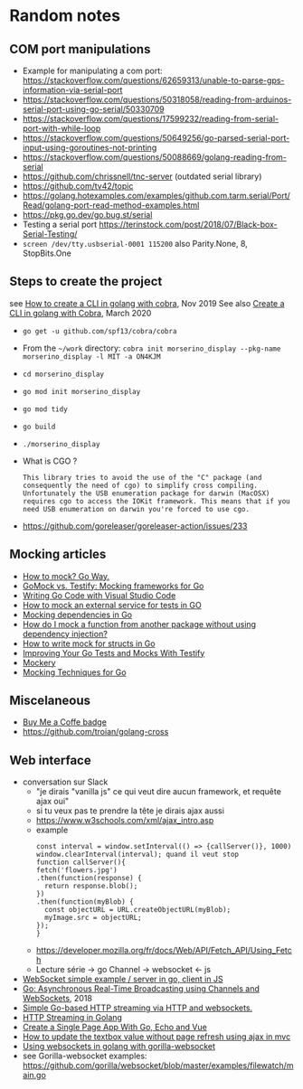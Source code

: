 # Random notes

## COM port manipulations

* Example for manipulating a com port: https://stackoverflow.com/questions/62659313/unable-to-parse-gps-information-via-serial-port
* https://stackoverflow.com/questions/50318058/reading-from-arduinos-serial-port-using-go-serial/50330709
* https://stackoverflow.com/questions/17599232/reading-from-serial-port-with-while-loop
* https://stackoverflow.com/questions/50649256/go-parsed-serial-port-input-using-goroutines-not-printing
* https://stackoverflow.com/questions/50088669/golang-reading-from-serial
* https://github.com/chrissnell/tnc-server (outdated serial library)
* https://github.com/tv42/topic
* https://golang.hotexamples.com/examples/github.com.tarm.serial/Port/Read/golang-port-read-method-examples.html
* https://pkg.go.dev/go.bug.st/serial
* Testing a serial port https://terinstock.com/post/2018/07/Black-box-Serial-Testing/
* `screen /dev/tty.usbserial-0001 115200` also  Parity.None, 8, StopBits.One

## Steps to create the project
see [How to create a CLI in golang with cobra](https://towardsdatascience.com/how-to-create-a-cli-in-golang-with-cobra-d729641c7177), Nov 2019
See also [Create a CLI in golang with Cobra](https://codesource.io/create-a-cli-in-golang-with-cobra/), March 2020 

* `go get -u github.com/spf13/cobra/cobra`
* From the `~/work` directory: `cobra init morserino_display --pkg-name morserino_display -l MIT -a ON4KJM`
* `cd morserino_display`
* `go mod init morserino_display`
* `go mod tidy`
* `go build`
* `./morserino_display`

* What is CGO ?
  ```
  This library tries to avoid the use of the "C" package (and consequently the need of cgo) to simplify cross compiling. Unfortunately the USB enumeration package for darwin (MacOSX) requires cgo to access the IOKit framework. This means that if you need USB enumeration on darwin you're forced to use cgo.
  ```

* https://github.com/goreleaser/goreleaser-action/issues/233

## Mocking articles
* [How to mock? Go Way.](https://medium.com/@ankur_anand/how-to-mock-in-your-go-golang-tests-b9eee7d7c266)
* [GoMock vs. Testify: Mocking frameworks for Go](https://blog.codecentric.de/2019/07/gomock-vs-testify/)
* [Writing Go Code with Visual Studio Code](https://medium.com/@mekilis/writing-go-code-with-visual-studio-code-6daa326cb6b8)
* [How to mock an external service for tests in GO](https://wawand.co/blog/posts/how-to-mock-an-external-service-for-test-in-go-73251a7a/)
* [Mocking dependencies in Go](https://dev.to/jonfriesen/mocking-dependencies-in-go-1h4d)
* [How do I mock a function from another package without using dependency injection?](https://stackoverflow.com/questions/51428617/how-do-i-mock-a-function-from-another-package-without-using-dependency-injection)
* [How to write mock for structs in Go](https://stackoverflow.com/questions/41053280/how-to-write-mock-for-structs-in-go)
* [Improving Your Go Tests and Mocks With Testify](https://tutorialedge.net/golang/improving-your-tests-with-testify-go/)
* [Mockery ](https://github.com/vektra/mockery)
* [Mocking Techniques for Go](https://www.myhatchpad.com/insight/mocking-techniques-for-go/)

## Miscelaneous
* [Buy Me a Coffe badge](https://gist.github.com/gbraad/216f8162d9b382d14b8a097a37cc2c72#file-readme-md)
* https://github.com/troian/golang-cross

## Web interface
* conversation sur Slack
  * "je dirais "vanilla js" ce qui veut dire aucun framework, et requête ajax oui"
  * si tu veux pas te prendre la tête je dirais ajax aussi
  * https://www.w3schools.com/xml/ajax_intro.asp
  * example
    ```
    const interval = window.setInterval(() => {callServer()}, 1000)
    window.clearInterval(interval); quand il veut stop
    function callServer(){
    fetch('flowers.jpg')
    .then(function(response) {
      return response.blob();
    })
    .then(function(myBlob) {
      const objectURL = URL.createObjectURL(myBlob);
      myImage.src = objectURL;
    });
    }
    ```
  * https://developer.mozilla.org/fr/docs/Web/API/Fetch_API/Using_Fetch
  * Lecture série -> go Channel -> websocket <- js
* [WebSocket simple example / server in go, client in JS](https://gist.github.com/owulveryck/57d8c2469fd1f8a840747b064c50ff4e)
* [Go: Asynchronous Real-Time Broadcasting using Channels and WebSockets](https://dev.to/danielkun/go-asynchronous-and-safe-real-time-broadcasting-using-channels-and-websockets-4g5d), 2018
* [Simple Go-based HTTP streaming via HTTP and websockets.](https://gist.github.com/vmarmol/b967b29917a34d9307ce)
* [HTTP Streaming in Golang](https://dmathieu.com/articles/development/golang-streaming/)
* [Create a Single Page App With Go, Echo and Vue](https://scotch.io/tutorials/create-a-single-page-app-with-go-echo-and-vue)
* [How to update the textbox value without page refresh using ajax in mvc](https://stackoverflow.com/questions/42396886/how-to-update-the-textbox-value-without-page-refresh-using-ajax-in-mvc)
* [Using websockets in golang with gorilla-websocket](https://rogerwelin.github.io/golang/websockets/gorilla/2018/03/13/golang-websockets.html)
* see Gorilla-websocket examples: https://github.com/gorilla/websocket/blob/master/examples/filewatch/main.go
